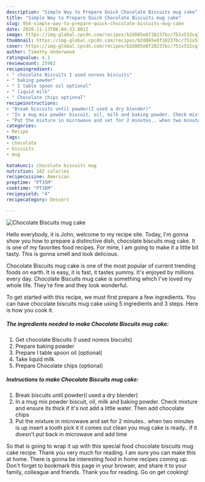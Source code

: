 ```yaml
---
description: "Simple Way to Prepare Quick Chocolate Biscuits mug cake"
title: "Simple Way to Prepare Quick Chocolate Biscuits mug cake"
slug: 954-simple-way-to-prepare-quick-chocolate-biscuits-mug-cake
date: 2020-11-13T06:04:33.801Z
image: https://img-global.cpcdn.com/recipes/b2d865e8f28237bc/751x532cq70/chocolate-biscuits-mug-cake-recipe-main-photo.jpg
thumbnail: https://img-global.cpcdn.com/recipes/b2d865e8f28237bc/751x532cq70/chocolate-biscuits-mug-cake-recipe-main-photo.jpg
cover: https://img-global.cpcdn.com/recipes/b2d865e8f28237bc/751x532cq70/chocolate-biscuits-mug-cake-recipe-main-photo.jpg
author: Timothy Underwood
ratingvalue: 4.1
reviewcount: 25962
recipeingredient:
- " chocolate Biscuits I used noreos biscuits"
- " baking powder"
- " I table spoon oil optional"
- " liquid milk"
- " Chocolate chips optional"
recipeinstructions:
- "Break biscuits until powder(I used a dry blender)"
- "In a mug mix powder biscuit, oil, milk and baking powder. Check mixture and ensure its thick if it&#39;s not add a little water. Then add chocolate chips"
- "Put the mixture in microwave and set for 2 minutes.. when two minutes is up insert a tooth pick it it comes out clean you mug cake is ready.. if it doesn&#39;t put back in microwave and add time"
categories:
- Recipe
tags:
- chocolate
- biscuits
- mug

katakunci: chocolate biscuits mug 
nutrition: 182 calories
recipecuisine: American
preptime: "PT35M"
cooktime: "PT36M"
recipeyield: "4"
recipecategory: Dessert

---
```



![Chocolate Biscuits mug cake](https://img-global.cpcdn.com/recipes/b2d865e8f28237bc/751x532cq70/chocolate-biscuits-mug-cake-recipe-main-photo.jpg)

Hello everybody, it is John, welcome to my recipe site. Today, I'm gonna show you how to prepare a distinctive dish, chocolate biscuits mug cake. It is one of my favorites food recipes. For mine, I am going to make it a little bit tasty. This is gonna smell and look delicious.

Chocolate Biscuits mug cake is one of the most popular of current trending foods on earth. It is easy, it is fast, it tastes yummy. It's enjoyed by millions every day. Chocolate Biscuits mug cake is something which I've loved my whole life. They're fine and they look wonderful.




To get started with this recipe, we must first prepare a few ingredients. You can have chocolate biscuits mug cake using 5 ingredients and 3 steps. Here is how you cook it.

<!--inarticleads1-->

##### The ingredients needed to make Chocolate Biscuits mug cake:

1. Get  chocolate Biscuits (I used noreos biscuits)
1. Prepare  baking powder
1. Prepare  I table spoon oil (optional(
1. Take  liquid milk
1. Prepare  Chocolate chips (optional)




<!--inarticleads2-->

##### Instructions to make Chocolate Biscuits mug cake:

1. Break biscuits until powder(I used a dry blender)
1. In a mug mix powder biscuit, oil, milk and baking powder. Check mixture and ensure its thick if it&#39;s not add a little water. Then add chocolate chips
1. Put the mixture in microwave and set for 2 minutes.. when two minutes is up insert a tooth pick it it comes out clean you mug cake is ready.. if it doesn&#39;t put back in microwave and add time




So that is going to wrap it up with this special food chocolate biscuits mug cake recipe. Thank you very much for reading. I am sure you can make this at home. There is gonna be interesting food in home recipes coming up. Don't forget to bookmark this page in your browser, and share it to your family, colleague and friends. Thank you for reading. Go on get cooking!
